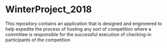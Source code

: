 # WinterProject_2018
This repository contains an application that is designed and engineered to help expedite the process of hosting any sort of competition where a committee is responsible for the successful execution of checking-in participants of the competition

